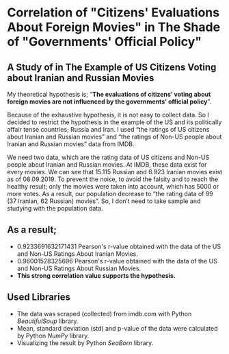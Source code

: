 # Correlation of "Citizens' Evaluations About Foreign Movies" in The Shade of "Governments' Official Policy"
## A Study of in The Example of US Citizens Voting about Iranian and Russian Movies

My theoretical hypothesis is; “__The evaluations of citizens’ voting about foreign movies are not influenced by the governments' official policy__”.
 
Because of the exhaustive hypothesis, it is not easy to collect data. So I decided to restrict the hypothesis in the example of the US and its politically affair tense countries; Russia and Iran. I used “the ratings of US citizens about Iranian and Russian movies” and “the ratings of Non-US people about Iranian and Russian movies” data from IMDB.
 
We need two data, which are the rating data of US citizens and Non-US people about Iranian and Russian movies. At IMDB, these data exist for every movies. We can see that 15.115 Russian and 6.923 Iranian movies exist as of 08.09.2019. To prevent the noise, to avoid the falsity and to reach the healthy result; only the movies were taken into account,  which has 5000 or more votes. As a result, our population decrease to “the rating data of 99 (37 Iranian, 62 Russian) movies”. So, I don’t need to take sample and studying with the population data.

## As a result;
- 0.9233691632171431 Pearson's r-value obtained with the data of the US and Non-US Ratings About Iranian Movies.
- 0.96001528325696 Pearson's r-value obtained with the data of the US and Non-US Ratings About Russian Movies.
- __This strong correlation value supports the hypothesis.__


## Used Libraries
- The data was scraped (collected) from imdb.com with Python _BeautifulSoup_ library.
- Mean, standard deviation (std) and p-value of the data were calculated by Python _NumPy_ library. 
- Visualizing the result by Python _SeaBorn_ library.
